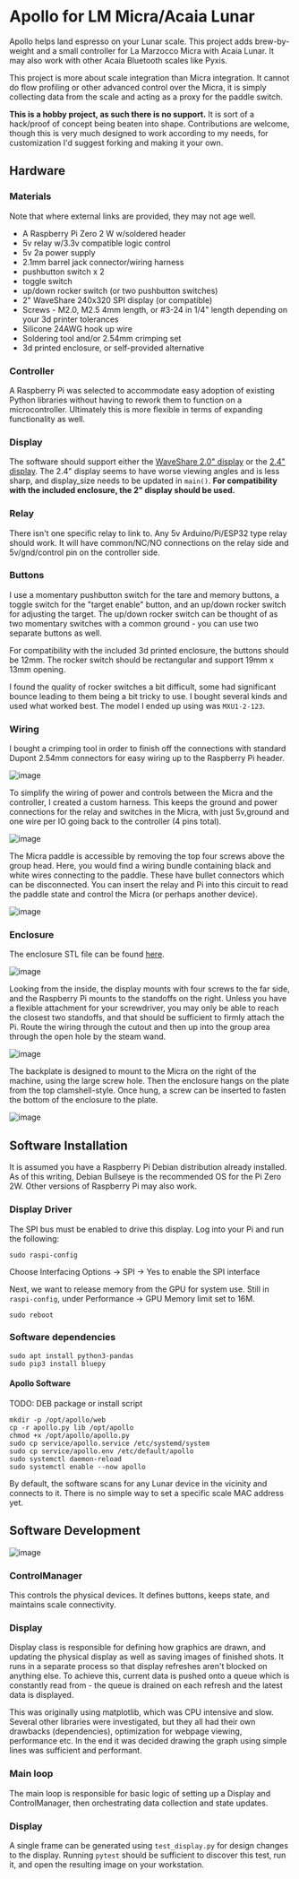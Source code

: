 
# Apollo for LM Micra/Acaia Lunar

Apollo helps land espresso on your Lunar scale. This project adds brew-by-weight and a small controller 
for La Marzocco Micra with Acaia Lunar. It may also work with other Acaia Bluetooth scales like Pyxis. 

This project is more about scale integration than Micra integration. It cannot do flow profiling or other advanced 
control over the Micra, it is simply collecting data from the scale and acting as a proxy for the paddle switch.

**This is a hobby project, as such there is no support.** It is sort of a hack/proof of concept being beaten into shape.
Contributions are welcome, though this is very much designed to work according to my needs, for customization I'd 
suggest forking and making it your own.

## Hardware

### Materials

Note that where external links are provided, they may not age well.

* A Raspberry Pi Zero 2 W w/soldered header
* 5v relay w/3.3v compatible logic control
* 5v 2a power supply
* 2.1mm barrel jack connector/wiring harness
* pushbutton switch x 2
* toggle switch
* up/down rocker switch (or two pushbutton switches)
* 2" WaveShare 240x320 SPI display (or compatible)
* Screws - M2.0, M2.5 4mm length, or #3-24 in 1/4" length depending on your 3d printer tolerances
* Silicone 24AWG hook up wire
* Soldering tool and/or 2.54mm crimping set
* 3d printed enclosure, or self-provided alternative

### Controller

A Raspberry Pi was selected to accommodate easy adoption of existing Python libraries without having to
rework them to function on a microcontroller.  Ultimately this is more flexible in terms of expanding
functionality as well.

### Display

The software should support either the [WaveShare 2.0" display](https://www.waveshare.com/2inch-lcd-module.htm) 
or the [2.4" display](https://www.waveshare.com/2.4inch-lcd-module.htm). The 2.4" display seems to have worse
viewing angles and is less sharp, and display_size needs to be updated in `main()`. **For compatibility with the included enclosure, the 2" display should be used.**

### Relay

There isn't one specific relay to link to. Any 5v Arduino/Pi/ESP32 type relay should work. It will have 
common/NC/NO connections on the relay side and 5v/gnd/control pin on the controller side.

### Buttons

I use a momentary pushbutton switch for the tare and memory buttons, a toggle switch for the "target enable" button,
and an up/down rocker switch for adjusting the target. The up/down rocker switch can be thought of as two momentary
switches with a common ground - you can use two separate buttons as well.

For compatibility with the included 3d printed enclosure, the buttons should be 12mm. The rocker switch should be
rectangular and support 19mm x 13mm opening. 

I found the quality of rocker switches a bit difficult, some had significant bounce leading to them being a bit tricky 
to use. I bought several kinds and used what worked best. The model I ended up using was `MXU1-2-123`.

### Wiring

I bought a crimping tool in order to finish off the connections with standard Dupont 2.54mm connectors for easy
wiring up to the Raspberry Pi header.

![image](./doc/wiring%20diagram.png)

To simplify the wiring of power and controls between the Micra and the controller, I created a custom harness. This 
keeps the ground and power connections for the relay and switches in the Micra, with just 5v,ground and one wire
per IO going back to the controller (4 pins total).

![image](./doc/internal_harness.jpg)

The Micra paddle is accessible by removing the top four screws above the group head. Here, you would find a wiring
bundle containing black and white wires connecting to the paddle. These have bullet connectors which can be 
disconnected. You can insert the relay and Pi into this circuit to read the paddle state and control the Micra (or 
perhaps another device).

![image](./doc/paddle_connectors.jpeg)

### Enclosure

The enclosure STL file can be found [here](doc/Apollo_2inch_v2.stl).

![image](./doc/enclosure-front.png)

Looking from the inside, the display mounts with
four screws to the far side, and the Raspberry Pi mounts to the standoffs on the right.  Unless you have a flexible
attachment for your screwdriver, you may only be able to reach the closest two standoffs, and that should be
sufficient to firmly attach the Pi. Route the wiring through the cutout and then up into the group area through the open
hole by the steam wand.

![image](./doc/enclosure-back.png)

The backplate is designed to mount to the Micra on the right of the machine, using the large screw hole. Then the
enclosure hangs on the plate from the top clamshell-style. Once hung, a screw can be inserted to fasten the bottom of 
the enclosure to the plate.

![image](./doc/enclosure-mounted.jpg)

## Software Installation

It is assumed you have a Raspberry Pi Debian distribution already installed. As of this writing,
Debian Bullseye is the recommended OS for the Pi Zero 2W. Other versions of Raspberry Pi may also
work.

### Display Driver

The SPI bus must be enabled to drive this display. Log into your Pi and run the following:

```commandline
sudo raspi-config
```
Choose Interfacing Options -> SPI -> Yes  to enable the SPI interface

Next, we want to release memory from the GPU for system use. Still in `raspi-config`, under Performance -> GPU Memory limit 
set to 16M.

```commandline
sudo reboot
```

### Software dependencies

```commandline
sudo apt install python3-pandas
sudo pip3 install bluepy
```

#### Apollo Software
TODO: DEB package or install script

```commandline
mkdir -p /opt/apollo/web
cp -r apollo.py lib /opt/apollo
chmod +x /opt/apollo/apollo.py
sudo cp service/apollo.service /etc/systemd/system
sudo cp service/apollo.env /etc/default/apollo
sudo systemctl daemon-reload
sudo systemctl enable --now apollo
```

By default, the software scans for any Lunar device in the vicinity and connects to it. There is no simple
way to set a specific scale MAC address yet.

## Software Development

![image](./doc/design.png)

### ControlManager

This controls the physical devices. It defines buttons, keeps state, and maintains scale connectivity.

### Display

Display class is responsible for defining how graphics are drawn, and updating the physical display as well as saving
images of finished shots. It runs in a separate process so that display refreshes aren't blocked on anything else. To
achieve this, current data is pushed onto a queue which is constantly read from - the queue is drained on each
refresh and the latest data is displayed.

This was originally using matplotlib, which was CPU intensive and slow. Several other libraries were investigated, but 
they all had their own drawbacks (dependencies), optimization for webpage viewing, performance etc. In the end it was 
decided drawing the graph using simple lines was sufficient and performant.

### Main loop

The main loop is responsible for basic logic of setting up a Display and ControlManager, then orchestrating data
collection and state updates.

### Display

A single frame can be generated using `test_display.py` for design changes to the display. Running `pytest` should be
sufficient to discover this test, run it, and open the resulting image on your workstation.
